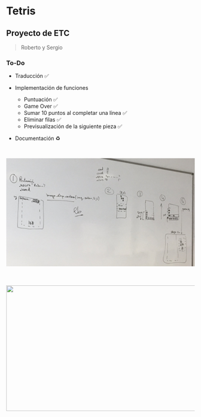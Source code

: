 # Tetris

## Proyecto de ETC

> Roberto y Sergio

### To-Do
- Traducción ✅
- Implementación de funciones

    - Puntuación ✅
    - Game Over ✅
    - Sumar 10 puntos al completar una línea ✅
    - Eliminar filas ✅
    - Previsualización de la siguiente pieza ✅
    
- Documentación ♻️

<br>

![Funciones](IMG_4233.jpg)

<br>
<br>
<img src="http://uy.emedemujer.com/wp-content/uploads/sites/4/2017/04/cube-1678974_1920.png" width="640" height="336">



